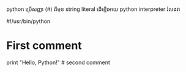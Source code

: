python ប្រើសញ្ញា (#) ពីមុខ string literal ដើម្បី​អោយ python interpreter រំលងវា

#!/usr/bin/python

# First comment
print "Hello, Python!" # second comment